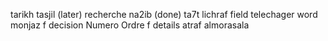 tarikh tasjil (later)
recherche na2ib (done)
ta7t lichraf field
telechager word
monjaz f decision
Numero Ordre f details
atraf almorasala